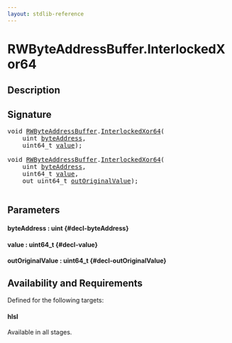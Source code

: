 ```yaml
---
layout: stdlib-reference
---
```


# RWByteAddressBuffer\.InterlockedXor64

## Description





## Signature 

<pre>
<span class="code_keyword">void</span> <a href="/stdlib-reference/types/RWByteAddressBuffer/index" class="code_type">RWByteAddressBuffer</a>.<a href="/stdlib-reference/types/RWByteAddressBuffer/InterlockedXor64">InterlockedXor64</a>(
    <span class="code_keyword">uint</span> <a href="/stdlib-reference/types/RWByteAddressBuffer/InterlockedXor64#decl-byteAddress" class="code_param">byteAddress</a>,
    uint64_t <a href="/stdlib-reference/types/RWByteAddressBuffer/InterlockedXor64#decl-value" class="code_param">value</a>);

<span class="code_keyword">void</span> <a href="/stdlib-reference/types/RWByteAddressBuffer/index" class="code_type">RWByteAddressBuffer</a>.<a href="/stdlib-reference/types/RWByteAddressBuffer/InterlockedXor64">InterlockedXor64</a>(
    <span class="code_keyword">uint</span> <a href="/stdlib-reference/types/RWByteAddressBuffer/InterlockedXor64#decl-byteAddress" class="code_param">byteAddress</a>,
    uint64_t <a href="/stdlib-reference/types/RWByteAddressBuffer/InterlockedXor64#decl-value" class="code_param">value</a>,
    <span class="code_keyword">out</span> uint64_t <a href="/stdlib-reference/types/RWByteAddressBuffer/InterlockedXor64#decl-outOriginalValue" class="code_param">outOriginalValue</a>);

</pre>

## Parameters

#### byteAddress  : uint {#decl-byteAddress}
#### value  : uint64\_t {#decl-value}
#### outOriginalValue  : uint64\_t {#decl-outOriginalValue}

## Availability and Requirements

Defined for the following targets:

#### hlsl
Available in all stages.



